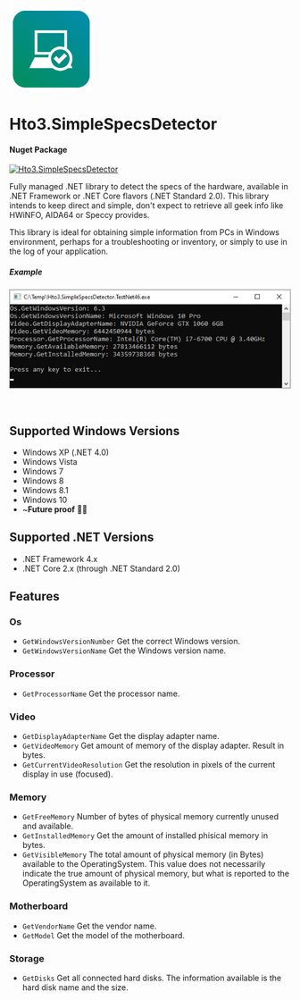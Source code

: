 ﻿<img alt="logo" width="150" height="150" src="nuget-logo.png">

Hto3.SimpleSpecsDetector
========================================

#### Nuget Package
[![Hto3.SimpleSpecsDetector](https://img.shields.io/nuget/v/Hto3.SimpleSpecsDetector.svg)](https://www.nuget.org/packages/Hto3.SimpleSpecsDetector/)

Fully managed .NET library to detect the specs of the hardware, available in .NET Framework or .NET Core flavors (.NET Standard 2.0). This library intends to keep direct and simple, don't expect to retrieve all geek info like HWiNFO, AIDA64 or Speccy provides.

This library is ideal for obtaining simple information from PCs in Windows environment, perhaps for a troubleshooting or inventory, or simply to use in the log of your application.

##### Example

<img alt="example" src="example.png">

 

Supported Windows Versions
--------
-   Windows XP (.NET 4.0)
-   Windows Vista
-   Windows 7
-   Windows 8
-   Windows 8.1
-   Windows 10
-   ~**Future proof** 🐱‍👤

Supported .NET Versions
--------
-   .NET Framework 4.x
-   .NET Core 2.x (through .NET Standard 2.0)

Features
--------

### Os
- `GetWindowsVersionNumber` Get the correct Windows version.
- `GetWindowsVersionName` Get the Windows version name.

### Processor
- `GetProcessorName` Get the processor name.

### Video
- `GetDisplayAdapterName` Get the display adapter name.
- `GetVideoMemory` Get amount of memory of the display adapter. Result in bytes. 
- `GetCurrentVideoResolution` Get the resolution in pixels of the current display in use (focused).

### Memory
- `GetFreeMemory` Number of bytes of physical memory currently unused and available.
- `GetInstalledMemory` Get the amount of installed phisical memory in bytes.
- `GetVisibleMemory` The total amount of physical memory (in Bytes) available to the OperatingSystem. This value does not necessarily indicate the true amount of physical memory, but what is reported to the OperatingSystem as available to it.

### Motherboard
- `GetVendorName` Get the vendor name.
- `GetModel` Get the model of the motherboard.

### Storage
- `GetDisks` Get all connected hard disks. The information available is the hard disk name and the size.